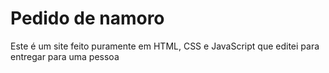 # Pedido de namoro
Este é um site feito puramente em HTML, CSS e JavaScript que editei para entregar para uma pessoa
